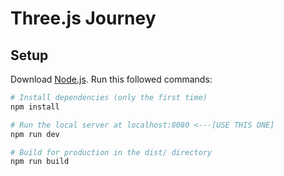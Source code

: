 # Three.js Journey

## Setup

Download [Node.js](https://nodejs.org/en/download/).
Run this followed commands:

```bash
# Install dependencies (only the first time)
npm install

# Run the local server at localhost:8080 <---[USE THIS ONE]
npm run dev

# Build for production in the dist/ directory
npm run build
```
